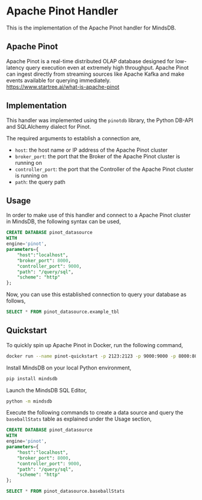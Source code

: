 # Apache Pinot Handler

This is the implementation of the Apache Pinot handler for MindsDB.

## Apache Pinot
Apache Pinot is a real-time distributed OLAP database designed for low-latency query execution even at extremely high throughput. Apache Pinot can ingest directly from streaming sources like Apache Kafka and make events available for querying immediately.
<br>
https://www.startree.ai/what-is-apache-pinot
## Implementation
This handler was implemented using the `pinotdb` library, the Python DB-API and SQLAlchemy dialect for Pinot.

The required arguments to establish a connection are,
* `host`: the host name or IP address of the Apache Pinot cluster
* `broker_port`: the port that the Broker of the Apache Pinot cluster is running on
* `controller_port`: the port that the Controller of the Apache Pinot cluster is running on
* `path`: the query path

## Usage
In order to make use of this handler and connect to a Apache Pinot cluster in MindsDB, the following syntax can be used,
~~~~sql
CREATE DATABASE pinot_datasource
WITH
engine='pinot',
parameters={
    "host":"localhost",
    "broker_port": 8000,
    "controller_port": 9000,
    "path": "/query/sql",
    "scheme": "http"
};
~~~~

Now, you can use this established connection to query your database as follows,
~~~~sql
SELECT * FROM pinot_datasource.example_tbl
~~~~

## Quickstart
To quickly spin up Apache Pinot in Docker, run the following command,
~~~~bash
docker run --name pinot-quickstart -p 2123:2123 -p 9000:9000 -p 8000:8000 -d apachepinot/pinot:latest QuickStart -type batch
~~~~

Install MindsDB on your local Python environment,
~~~~bash
pip install mindsdb
~~~~

Launch the MindsDB SQL Editor,
~~~~bash
python -m mindsdb 
~~~~

Execute the following commands to create a data source and query the `baseballStats` table as explained under the Usage section,

~~~~sql
CREATE DATABASE pinot_datasource
WITH
engine='pinot',
parameters={
    "host":"localhost",
    "broker_port": 8000,
    "controller_port": 9000,
    "path": "/query/sql",
    "scheme": "http"
};

SELECT * FROM pinot_datasource.baseballStats
~~~~